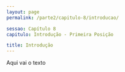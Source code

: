 ```yaml
---
layout: page
permalink: /parte2/capitulo-8/introducao/

sessao: Capítulo 8
capitulo: Introdução - Primeira Posição

title: Introdução
---
```


Aqui vai o texto